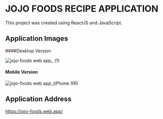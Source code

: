 # JOJO FOODS RECIPE APPLICATION

This project was created using ReactJS and JavaScript.

## Application Images

####Desktop Version

![jojo-foods web app_ (1)](https://user-images.githubusercontent.com/34424896/216034580-e99d2fa0-ca69-4323-b58f-41cb5d8df2fd.png)


#### Mobile Version

![jojo-foods web app_(iPhone XR)](https://user-images.githubusercontent.com/34424896/216034640-126bd325-4fb3-45a3-8e2a-0edb5a545d29.png)


## Application Address

https://jojo-foods.web.app/


